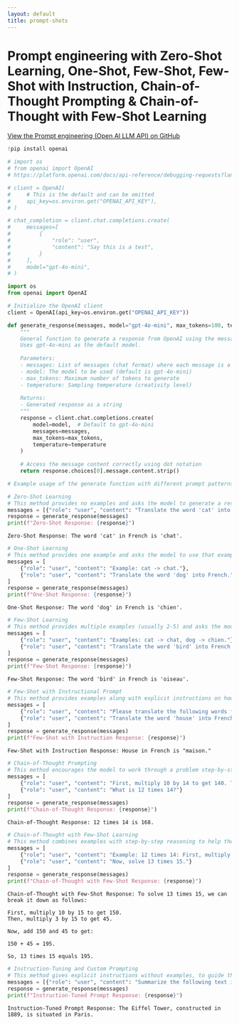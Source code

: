 ```yaml
---
layout: default
title: prompt-shots
---
```


# Prompt engineering with Zero-Shot Learning,  One-Shot, Few-Shot, Few-Shot with Instruction, Chain-of-Thought Prompting & Chain-of-Thought with Few-Shot Learning

<a href="https://github.com/PrabuAppDev/genai-rag/blob/main/prompt_engineering_shots.md" target="_blank">View the Prompt engineering (Open AI LLM API) on GitHub</a>

```python
!pip install openai
```

```python
# import os
# from openai import OpenAI
# https://platform.openai.com/docs/api-reference/debugging-requests?lang=python

# client = OpenAI(
#     # This is the default and can be omitted
#     api_key=os.environ.get("OPENAI_API_KEY"),
# )

# chat_completion = client.chat.completions.create(
#     messages=[
#         {
#             "role": "user",
#             "content": "Say this is a test",
#         }
#     ],
#     model="gpt-4o-mini",
# )
```


```python
import os
from openai import OpenAI

# Initialize the OpenAI client
client = OpenAI(api_key=os.environ.get("OPENAI_API_KEY"))

def generate_response(messages, model="gpt-4o-mini", max_tokens=100, temperature=0.7):
    """
    General function to generate a response from OpenAI using the messages format.
    Uses gpt-4o-mini as the default model.
    
    Parameters:
    - messages: List of messages (chat format) where each message is a dict with "role" and "content"
    - model: The model to be used (default is gpt-4o-mini)
    - max_tokens: Maximum number of tokens to generate
    - temperature: Sampling temperature (creativity level)
    
    Returns:
    - Generated response as a string
    """
    response = client.chat.completions.create(
        model=model,  # Default to gpt-4o-mini
        messages=messages,
        max_tokens=max_tokens,
        temperature=temperature
    )
    
    # Access the message content correctly using dot notation
    return response.choices[0].message.content.strip()

# Example usage of the generate function with different prompt patterns.
```


```python
# Zero-Shot Learning
# This method provides no examples and asks the model to generate a response based on its prior knowledge.
messages = [{"role": "user", "content": "Translate the word 'cat' into French."}]
response = generate_response(messages)
print(f"Zero-Shot Response: {response}")
```

    Zero-Shot Response: The word 'cat' in French is 'chat'.
    


```python
# One-Shot Learning
# This method provides one example and asks the model to use that example to guide its answer.
messages = [
    {"role": "user", "content": "Example: cat -> chat."},
    {"role": "user", "content": "Translate the word 'dog' into French."}
]
response = generate_response(messages)
print(f"One-Shot Response: {response}")
```

    One-Shot Response: The word 'dog' in French is 'chien'.
    


```python
# Few-Shot Learning
# This method provides multiple examples (usually 2-5) and asks the model to apply the pattern seen in the examples.
messages = [
    {"role": "user", "content": "Examples: cat -> chat, dog -> chien."},
    {"role": "user", "content": "Translate the word 'bird' into French."}
]
response = generate_response(messages)
print(f"Few-Shot Response: {response}")
```

    Few-Shot Response: The word 'bird' in French is 'oiseau'.
    


```python
# Few-Shot with Instructional Prompt
# This method provides examples along with explicit instructions on how the model should behave.
messages = [
    {"role": "user", "content": "Please translate the following words from English to French.\nExamples: cat -> chat, dog -> chien."},
    {"role": "user", "content": "Translate the word 'house' into French."}
]
response = generate_response(messages)
print(f"Few-Shot with Instruction Response: {response}")
```

    Few-Shot with Instruction Response: House in French is "maison."
    


```python
# Chain-of-Thought Prompting
# This method encourages the model to work through a problem step-by-step, mimicking how humans reason through tasks.
messages = [
    {"role": "user", "content": "First, multiply 10 by 14 to get 140. Then, multiply 2 by 14 to get 28. Now, add 140 and 28."},
    {"role": "user", "content": "What is 12 times 14?"}
]
response = generate_response(messages)
print(f"Chain-of-Thought Response: {response}")
```

    Chain-of-Thought Response: 12 times 14 is 168.
    


```python
# Chain-of-Thought with Few-Shot Learning
# This method combines examples with step-by-step reasoning to help the model understand and process more complex tasks.
messages = [
    {"role": "user", "content": "Example: 12 times 14: First, multiply 10 by 14 to get 140. Then, multiply 2 by 14 to get 28. Now, add 140 and 28 to get 168."},
    {"role": "user", "content": "Now, solve 13 times 15."}
]
response = generate_response(messages)
print(f"Chain-of-Thought with Few-Shot Response: {response}")
```

    Chain-of-Thought with Few-Shot Response: To solve 13 times 15, we can break it down as follows:
    
    First, multiply 10 by 15 to get 150.  
    Then, multiply 3 by 15 to get 45.  
    
    Now, add 150 and 45 to get:
    
    150 + 45 = 195.
    
    So, 13 times 15 equals 195.
    


```python
# Instruction-Tuning and Custom Prompting
# This method gives explicit instructions without examples, to guide the model's response based solely on those instructions.
messages = [{"role": "user", "content": "Summarize the following text in one sentence: 'The Eiffel Tower is located in Paris and was built in 1889.'"}]
response = generate_response(messages)
print(f"Instruction-Tuned Prompt Response: {response}")
```

    Instruction-Tuned Prompt Response: The Eiffel Tower, constructed in 1889, is situated in Paris.
    